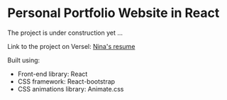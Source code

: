 # Personal Portfolio Website in React

The project is under construction yet ...

Link to the project on Versel: [Nina's resume](https://personal-portfolio-hazel-six.vercel.app/)


Built using:

- Front-end library: React
- CSS framework: React-bootstrap
- CSS animations library: Animate.css
